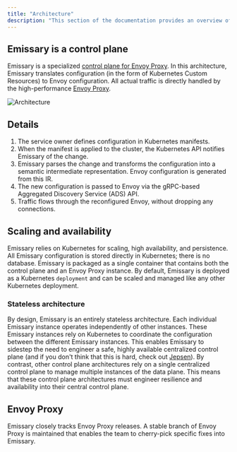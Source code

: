 ```yaml
---
title: "Architecture"
description: "This section of the documentation provides an overview of the Emissary architecture"
---
```


## Emissary is a control plane

Emissary is a specialized [control plane for Envoy Proxy](https://blog.getambassador.io/the-importance-of-control-planes-with-service-meshes-and-front-proxies-665f90c80b3d). In this architecture, Emissary translates configuration (in the form of Kubernetes Custom Resources) to Envoy configuration. All actual traffic is directly handled by the high-performance [Envoy Proxy](https://www.envoyproxy.io).

![Architecture](../../../images/ambassador-arch.png)

## Details

1. The service owner defines configuration in Kubernetes manifests.
2. When the manifest is applied to the cluster, the Kubernetes API notifies Emissary of the change.
3. Emissary parses the change and transforms the configuration into a semantic intermediate representation. Envoy configuration is generated from this IR.
4. The new configuration is passed to Envoy via the gRPC-based Aggregated Discovery Service (ADS) API.
5. Traffic flows through the reconfigured Envoy, without dropping any connections.

## Scaling and availability

Emissary relies on Kubernetes for scaling, high availability, and persistence. All Emissary configuration is stored directly in Kubernetes; there is no database. Emissary is packaged as a single container that contains both the control plane and an Envoy Proxy instance. By default, Emissary is deployed as a Kubernetes `deployment` and can be scaled and managed like any other Kubernetes deployment.

### Stateless architecture

By design, Emissary is an entirely stateless architecture. Each individual Emissary instance operates independently of other instances. These Emissary instances rely on Kubernetes to coordinate the configuration between the different Emissary instances. This enables Emissary to sidestep the need to engineer a safe, highly available centralized control plane (and if you don't think that this is hard, check out [Jepsen](https://jepsen.io)). By contrast, other control plane architectures rely on a single centralized control plane to manage multiple instances of the data plane. This means that these control plane architectures must engineer resilience and availability into their central control plane.

## Envoy Proxy

Emissary closely tracks Envoy Proxy releases. A stable branch of Envoy Proxy is maintained that enables the team to cherry-pick specific fixes into Emissary.
